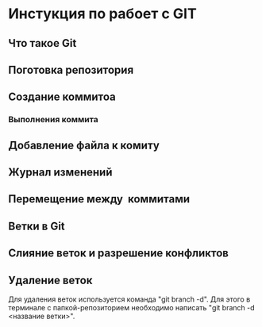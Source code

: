 # Инстукция по рабоет с GIT

## Что такое Git

## Поготовка репозитория

## Создание коммитоа

### Выполнения коммита

## Добавление файла к комиту

## Журнал изменений 

## Перемещение между  коммитами

## Ветки в Git

## Слияние веток и разрешение конфликтов

## Удаление веток
Для удаления веток используется команда "git branch -d". Для этого в терминале с папкой-репозиторием необходимо написать "git branch -d <название ветки>".